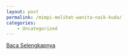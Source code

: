 ```yaml
---
layout: post
permalink: /mimpi-melihat-wanita-naik-kuda/
categories:
    - Uncategorized
---
```


[Baca Selengkapnya](/08)